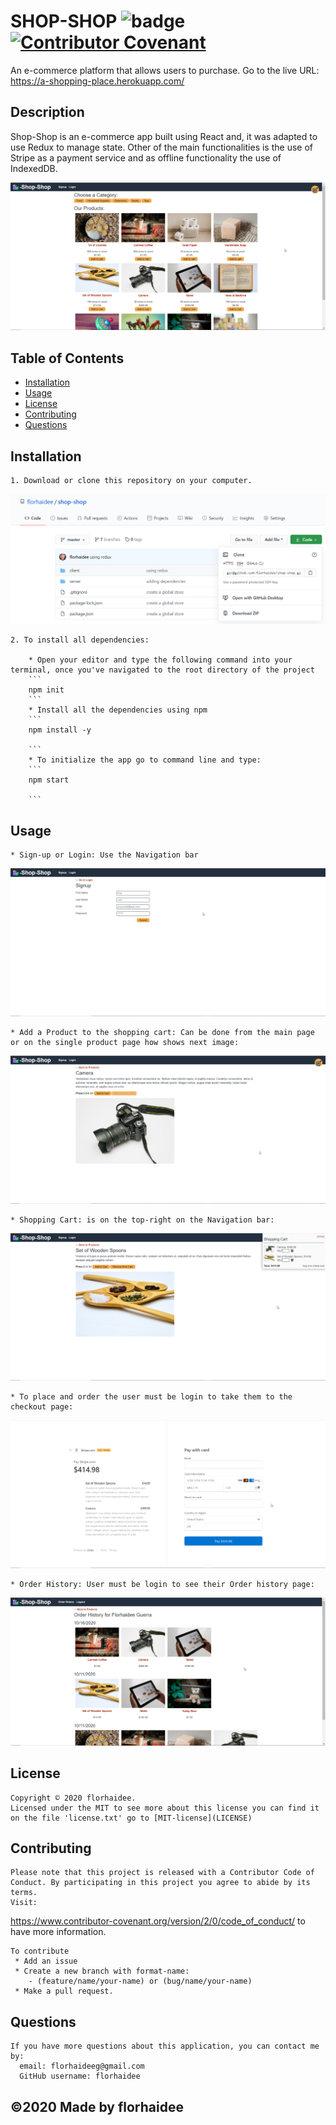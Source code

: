 # SHOP-SHOP ![badge](https://img.shields.io/badge/license-MIT-blue) [![Contributor Covenant](https://img.shields.io/badge/Contributor%20Covenant-v2.0%20adopted-ff69b4.svg)](code_of_conduct.md)
  An e-commerce platform that allows users to purchase. Go to the live URL: https://a-shopping-place.herokuapp.com/

  ## Description 

  Shop-Shop is an e-commerce app built using React and, it was adapted to use Redux to manage state. Other of the main functionalities is the use of Stripe as a payment service and as offline functionality the use of IndexedDB.

  ![main-page](./client/public/images/readme/main-page.png)

  ## Table of Contents 
  * [Installation](#installation)
  * [Usage](#usage)
  * [License](#license)
  * [Contributing](#contributing)
  * [Questions](#questions)
  

  ## Installation

    1. Download or clone this repository on your computer.

   ![how download or clone repository](./client/public/images/readme/download-or-clone.png)

    2. To install all dependencies:

        * Open your editor and type the following command into your terminal, once you've navigated to the root directory of the project
        ```
        npm init 
        ```
        * Install all the dependencies using npm
        ```
        npm install -y

        ```
        * To initialize the app go to command line and type:
        ```
        npm start

        ```

  ## Usage

    * Sign-up or Login: Use the Navigation bar 

![signup](./client/public/images/readme/signup.png)

    * Add a Product to the shopping cart: Can be done from the main page or on the single product page how shows next image:

![single-page](./client/public/images/readme/single-page.png)

    * Shopping Cart: is on the top-right on the Navigation bar:

![shopping-cart](./client/public/images/readme/shopping-cart.png)

    * To place and order the user must be login to take them to the checkout page:

![checkout-page](./client/public/images/readme/checkout-page.png)

    * Order History: User must be login to see their Order history page:

![order-history](./client/public/images/readme/order-history.png)


  ## License

    Copyright © 2020 florhaidee. 
    Licensed under the MIT to see more about this license you can find it on the file 'license.txt' go to [MIT-license](LICENSE)


  ## Contributing 

    Please note that this project is released with a Contributor Code of Conduct. By participating in this project you agree to abide by its terms.
    Visit:
https://www.contributor-covenant.org/version/2/0/code_of_conduct/ to have more information.

    To contribute 
     * Add an issue
     * Create a new branch with format-name: 
        - (feature/name/your-name) or (bug/name/your-name) 
     * Make a pull request.


  ## Questions

    If you have more questions about this application, you can contact me by:
      email: florhaideeg@gmail.com
      GitHub username: florhaidee


  ## ©️2020  Made  by florhaidee
